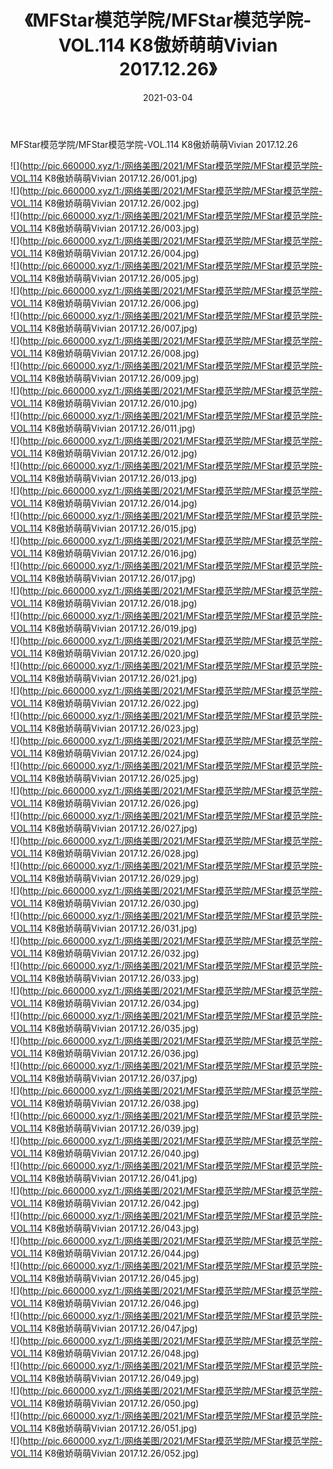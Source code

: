 ﻿---
layout: post
title:  《MFStar模范学院/MFStar模范学院-VOL.114 K8傲娇萌萌Vivian 2017.12.26》
date:   2021-03-04
img: http://pic.660000.xyz/1:/网络美图/2021/MFStar模范学院/MFStar模范学院-VOL.114 K8傲娇萌萌Vivian 2017.12.26/000.jpg
categories: [美女, 清纯, 唯美]
---

MFStar模范学院/MFStar模范学院-VOL.114 K8傲娇萌萌Vivian 2017.12.26

 ![](http://pic.660000.xyz/1:/网络美图/2021/MFStar模范学院/MFStar模范学院-VOL.114 K8傲娇萌萌Vivian 2017.12.26/001.jpg) <br>![](http://pic.660000.xyz/1:/网络美图/2021/MFStar模范学院/MFStar模范学院-VOL.114 K8傲娇萌萌Vivian 2017.12.26/002.jpg) <br>![](http://pic.660000.xyz/1:/网络美图/2021/MFStar模范学院/MFStar模范学院-VOL.114 K8傲娇萌萌Vivian 2017.12.26/003.jpg) <br>![](http://pic.660000.xyz/1:/网络美图/2021/MFStar模范学院/MFStar模范学院-VOL.114 K8傲娇萌萌Vivian 2017.12.26/004.jpg) <br>![](http://pic.660000.xyz/1:/网络美图/2021/MFStar模范学院/MFStar模范学院-VOL.114 K8傲娇萌萌Vivian 2017.12.26/005.jpg) <br>![](http://pic.660000.xyz/1:/网络美图/2021/MFStar模范学院/MFStar模范学院-VOL.114 K8傲娇萌萌Vivian 2017.12.26/006.jpg) <br>![](http://pic.660000.xyz/1:/网络美图/2021/MFStar模范学院/MFStar模范学院-VOL.114 K8傲娇萌萌Vivian 2017.12.26/007.jpg) <br>![](http://pic.660000.xyz/1:/网络美图/2021/MFStar模范学院/MFStar模范学院-VOL.114 K8傲娇萌萌Vivian 2017.12.26/008.jpg) <br>![](http://pic.660000.xyz/1:/网络美图/2021/MFStar模范学院/MFStar模范学院-VOL.114 K8傲娇萌萌Vivian 2017.12.26/009.jpg) <br>![](http://pic.660000.xyz/1:/网络美图/2021/MFStar模范学院/MFStar模范学院-VOL.114 K8傲娇萌萌Vivian 2017.12.26/010.jpg) <br>![](http://pic.660000.xyz/1:/网络美图/2021/MFStar模范学院/MFStar模范学院-VOL.114 K8傲娇萌萌Vivian 2017.12.26/011.jpg) <br>![](http://pic.660000.xyz/1:/网络美图/2021/MFStar模范学院/MFStar模范学院-VOL.114 K8傲娇萌萌Vivian 2017.12.26/012.jpg) <br>![](http://pic.660000.xyz/1:/网络美图/2021/MFStar模范学院/MFStar模范学院-VOL.114 K8傲娇萌萌Vivian 2017.12.26/013.jpg) <br>![](http://pic.660000.xyz/1:/网络美图/2021/MFStar模范学院/MFStar模范学院-VOL.114 K8傲娇萌萌Vivian 2017.12.26/014.jpg) <br>![](http://pic.660000.xyz/1:/网络美图/2021/MFStar模范学院/MFStar模范学院-VOL.114 K8傲娇萌萌Vivian 2017.12.26/015.jpg) <br>![](http://pic.660000.xyz/1:/网络美图/2021/MFStar模范学院/MFStar模范学院-VOL.114 K8傲娇萌萌Vivian 2017.12.26/016.jpg) <br>![](http://pic.660000.xyz/1:/网络美图/2021/MFStar模范学院/MFStar模范学院-VOL.114 K8傲娇萌萌Vivian 2017.12.26/017.jpg) <br>![](http://pic.660000.xyz/1:/网络美图/2021/MFStar模范学院/MFStar模范学院-VOL.114 K8傲娇萌萌Vivian 2017.12.26/018.jpg) <br>![](http://pic.660000.xyz/1:/网络美图/2021/MFStar模范学院/MFStar模范学院-VOL.114 K8傲娇萌萌Vivian 2017.12.26/019.jpg) <br>![](http://pic.660000.xyz/1:/网络美图/2021/MFStar模范学院/MFStar模范学院-VOL.114 K8傲娇萌萌Vivian 2017.12.26/020.jpg) <br>![](http://pic.660000.xyz/1:/网络美图/2021/MFStar模范学院/MFStar模范学院-VOL.114 K8傲娇萌萌Vivian 2017.12.26/021.jpg) <br>![](http://pic.660000.xyz/1:/网络美图/2021/MFStar模范学院/MFStar模范学院-VOL.114 K8傲娇萌萌Vivian 2017.12.26/022.jpg) <br>![](http://pic.660000.xyz/1:/网络美图/2021/MFStar模范学院/MFStar模范学院-VOL.114 K8傲娇萌萌Vivian 2017.12.26/023.jpg) <br>![](http://pic.660000.xyz/1:/网络美图/2021/MFStar模范学院/MFStar模范学院-VOL.114 K8傲娇萌萌Vivian 2017.12.26/024.jpg) <br>![](http://pic.660000.xyz/1:/网络美图/2021/MFStar模范学院/MFStar模范学院-VOL.114 K8傲娇萌萌Vivian 2017.12.26/025.jpg) <br>![](http://pic.660000.xyz/1:/网络美图/2021/MFStar模范学院/MFStar模范学院-VOL.114 K8傲娇萌萌Vivian 2017.12.26/026.jpg) <br>![](http://pic.660000.xyz/1:/网络美图/2021/MFStar模范学院/MFStar模范学院-VOL.114 K8傲娇萌萌Vivian 2017.12.26/027.jpg) <br>![](http://pic.660000.xyz/1:/网络美图/2021/MFStar模范学院/MFStar模范学院-VOL.114 K8傲娇萌萌Vivian 2017.12.26/028.jpg) <br>![](http://pic.660000.xyz/1:/网络美图/2021/MFStar模范学院/MFStar模范学院-VOL.114 K8傲娇萌萌Vivian 2017.12.26/029.jpg) <br>![](http://pic.660000.xyz/1:/网络美图/2021/MFStar模范学院/MFStar模范学院-VOL.114 K8傲娇萌萌Vivian 2017.12.26/030.jpg) <br>![](http://pic.660000.xyz/1:/网络美图/2021/MFStar模范学院/MFStar模范学院-VOL.114 K8傲娇萌萌Vivian 2017.12.26/031.jpg) <br>![](http://pic.660000.xyz/1:/网络美图/2021/MFStar模范学院/MFStar模范学院-VOL.114 K8傲娇萌萌Vivian 2017.12.26/032.jpg) <br>![](http://pic.660000.xyz/1:/网络美图/2021/MFStar模范学院/MFStar模范学院-VOL.114 K8傲娇萌萌Vivian 2017.12.26/033.jpg) <br>![](http://pic.660000.xyz/1:/网络美图/2021/MFStar模范学院/MFStar模范学院-VOL.114 K8傲娇萌萌Vivian 2017.12.26/034.jpg) <br>![](http://pic.660000.xyz/1:/网络美图/2021/MFStar模范学院/MFStar模范学院-VOL.114 K8傲娇萌萌Vivian 2017.12.26/035.jpg) <br>![](http://pic.660000.xyz/1:/网络美图/2021/MFStar模范学院/MFStar模范学院-VOL.114 K8傲娇萌萌Vivian 2017.12.26/036.jpg) <br>![](http://pic.660000.xyz/1:/网络美图/2021/MFStar模范学院/MFStar模范学院-VOL.114 K8傲娇萌萌Vivian 2017.12.26/037.jpg) <br>![](http://pic.660000.xyz/1:/网络美图/2021/MFStar模范学院/MFStar模范学院-VOL.114 K8傲娇萌萌Vivian 2017.12.26/038.jpg) <br>![](http://pic.660000.xyz/1:/网络美图/2021/MFStar模范学院/MFStar模范学院-VOL.114 K8傲娇萌萌Vivian 2017.12.26/039.jpg) <br>![](http://pic.660000.xyz/1:/网络美图/2021/MFStar模范学院/MFStar模范学院-VOL.114 K8傲娇萌萌Vivian 2017.12.26/040.jpg) <br>![](http://pic.660000.xyz/1:/网络美图/2021/MFStar模范学院/MFStar模范学院-VOL.114 K8傲娇萌萌Vivian 2017.12.26/041.jpg) <br>![](http://pic.660000.xyz/1:/网络美图/2021/MFStar模范学院/MFStar模范学院-VOL.114 K8傲娇萌萌Vivian 2017.12.26/042.jpg) <br>![](http://pic.660000.xyz/1:/网络美图/2021/MFStar模范学院/MFStar模范学院-VOL.114 K8傲娇萌萌Vivian 2017.12.26/043.jpg) <br>![](http://pic.660000.xyz/1:/网络美图/2021/MFStar模范学院/MFStar模范学院-VOL.114 K8傲娇萌萌Vivian 2017.12.26/044.jpg) <br>![](http://pic.660000.xyz/1:/网络美图/2021/MFStar模范学院/MFStar模范学院-VOL.114 K8傲娇萌萌Vivian 2017.12.26/045.jpg) <br>![](http://pic.660000.xyz/1:/网络美图/2021/MFStar模范学院/MFStar模范学院-VOL.114 K8傲娇萌萌Vivian 2017.12.26/046.jpg) <br>![](http://pic.660000.xyz/1:/网络美图/2021/MFStar模范学院/MFStar模范学院-VOL.114 K8傲娇萌萌Vivian 2017.12.26/047.jpg) <br>![](http://pic.660000.xyz/1:/网络美图/2021/MFStar模范学院/MFStar模范学院-VOL.114 K8傲娇萌萌Vivian 2017.12.26/048.jpg) <br>![](http://pic.660000.xyz/1:/网络美图/2021/MFStar模范学院/MFStar模范学院-VOL.114 K8傲娇萌萌Vivian 2017.12.26/049.jpg) <br>![](http://pic.660000.xyz/1:/网络美图/2021/MFStar模范学院/MFStar模范学院-VOL.114 K8傲娇萌萌Vivian 2017.12.26/050.jpg) <br>![](http://pic.660000.xyz/1:/网络美图/2021/MFStar模范学院/MFStar模范学院-VOL.114 K8傲娇萌萌Vivian 2017.12.26/051.jpg) <br>![](http://pic.660000.xyz/1:/网络美图/2021/MFStar模范学院/MFStar模范学院-VOL.114 K8傲娇萌萌Vivian 2017.12.26/052.jpg) <br>